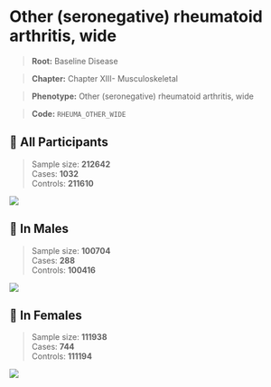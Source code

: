 # Other (seronegative) rheumatoid arthritis, wide

> **Root:** Baseline Disease  

> **Chapter:** Chapter XIII- Musculoskeletal  

> **Phenotype:** Other (seronegative) rheumatoid arthritis, wide  

> **Code:** `RHEUMA_OTHER_WIDE`

## 🧪 All Participants  
> Sample size: **212642**  
> Cases: **1032**  
> Controls: **211610**
<img src="/Disease/Figures/ALL/Baseline/RHEUMA_OTHER_WIDE.png"/>
<CsvTable src="/Disease_Data/ALL/Baseline/LG_RHEUMA_OTHER_WIDE.csv" label="🔍 View full results" />

## 👨 In Males  
> Sample size: **100704**  
> Cases: **288**  
> Controls: **100416**
<img src="/Disease/Figures/Male/Baseline/RHEUMA_OTHER_WIDE.png"/>
<CsvTable src="/Disease_Data/Male/Baseline/LG_RHEUMA_OTHER_WIDE.csv" label="🔍 View full results" />

## 👩 In Females  
> Sample size: **111938**  
> Cases: **744**  
> Controls: **111194**
<img src="/Disease/Figures/Female/Baseline/RHEUMA_OTHER_WIDE.png"/>
<CsvTable src="/Disease_Data/Female/Baseline/LG_RHEUMA_OTHER_WIDE.csv" label="🔍 View full results" />
